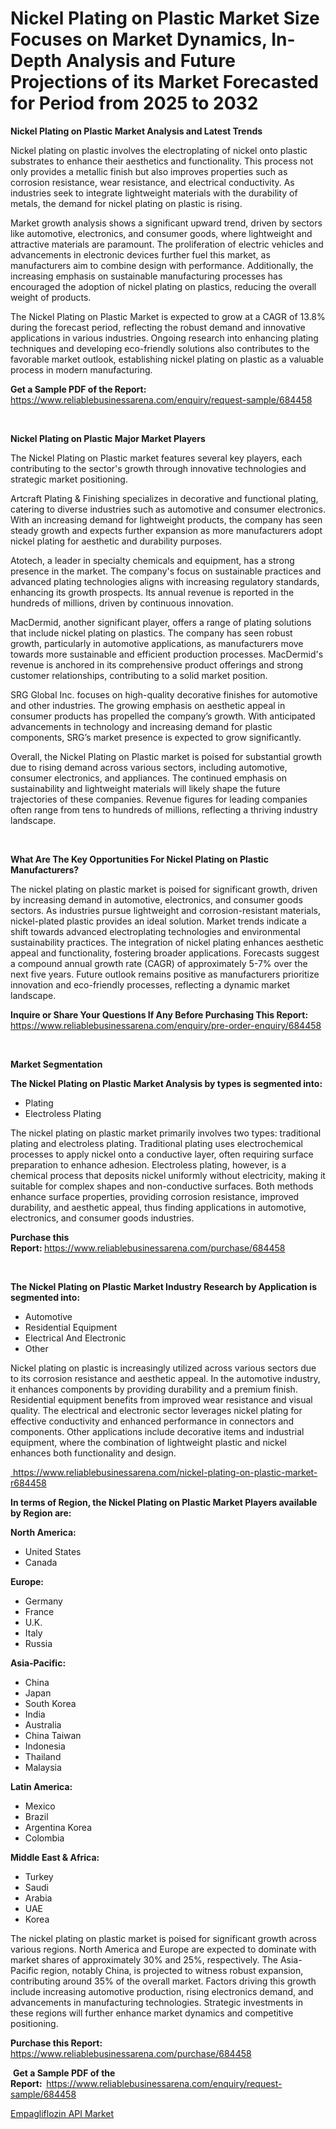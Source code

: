 <p><h1>Nickel Plating on Plastic Market Size Focuses on Market Dynamics, In-Depth Analysis and Future Projections of its Market Forecasted for Period from 2025 to 2032</h1></p><p><strong>Nickel Plating on Plastic Market Analysis and Latest Trends</strong></p>
<p><p>Nickel plating on plastic involves the electroplating of nickel onto plastic substrates to enhance their aesthetics and functionality. This process not only provides a metallic finish but also improves properties such as corrosion resistance, wear resistance, and electrical conductivity. As industries seek to integrate lightweight materials with the durability of metals, the demand for nickel plating on plastic is rising.</p><p>Market growth analysis shows a significant upward trend, driven by sectors like automotive, electronics, and consumer goods, where lightweight and attractive materials are paramount. The proliferation of electric vehicles and advancements in electronic devices further fuel this market, as manufacturers aim to combine design with performance. Additionally, the increasing emphasis on sustainable manufacturing processes has encouraged the adoption of nickel plating on plastics, reducing the overall weight of products.</p><p>The Nickel Plating on Plastic Market is expected to grow at a CAGR of 13.8% during the forecast period, reflecting the robust demand and innovative applications in various industries. Ongoing research into enhancing plating techniques and developing eco-friendly solutions also contributes to the favorable market outlook, establishing nickel plating on plastic as a valuable process in modern manufacturing.</p></p>
<p><strong>Get a Sample PDF of the Report:&nbsp;</strong> <a href="https://www.reliablebusinessarena.com/enquiry/request-sample/684458?utm_campaign=3062&utm_medium=2&utm_source=Github&utm_content=ia&utm_term=02042025&utm_id=nickel-plating-on-plastic">https://www.reliablebusinessarena.com/enquiry/request-sample/684458</a></p>
<p>&nbsp;</p>
<p><strong>Nickel Plating on Plastic Major Market Players</strong></p>
<p><p>The Nickel Plating on Plastic market features several key players, each contributing to the sector's growth through innovative technologies and strategic market positioning.</p><p>Artcraft Plating & Finishing specializes in decorative and functional plating, catering to diverse industries such as automotive and consumer electronics. With an increasing demand for lightweight products, the company has seen steady growth and expects further expansion as more manufacturers adopt nickel plating for aesthetic and durability purposes.</p><p>Atotech, a leader in specialty chemicals and equipment, has a strong presence in the market. The company's focus on sustainable practices and advanced plating technologies aligns with increasing regulatory standards, enhancing its growth prospects. Its annual revenue is reported in the hundreds of millions, driven by continuous innovation.</p><p>MacDermid, another significant player, offers a range of plating solutions that include nickel plating on plastics. The company has seen robust growth, particularly in automotive applications, as manufacturers move towards more sustainable and efficient production processes. MacDermid's revenue is anchored in its comprehensive product offerings and strong customer relationships, contributing to a solid market position.</p><p>SRG Global Inc. focuses on high-quality decorative finishes for automotive and other industries. The growing emphasis on aesthetic appeal in consumer products has propelled the company’s growth. With anticipated advancements in technology and increasing demand for plastic components, SRG’s market presence is expected to grow significantly.</p><p>Overall, the Nickel Plating on Plastic market is poised for substantial growth due to rising demand across various sectors, including automotive, consumer electronics, and appliances. The continued emphasis on sustainability and lightweight materials will likely shape the future trajectories of these companies. Revenue figures for leading companies often range from tens to hundreds of millions, reflecting a thriving industry landscape.</p></p>
<p>&nbsp;</p>
<p><strong>What Are The Key Opportunities For Nickel Plating on Plastic Manufacturers?</strong></p>
<p><p>The nickel plating on plastic market is poised for significant growth, driven by increasing demand in automotive, electronics, and consumer goods sectors. As industries pursue lightweight and corrosion-resistant materials, nickel-plated plastic provides an ideal solution. Market trends indicate a shift towards advanced electroplating technologies and environmental sustainability practices. The integration of nickel plating enhances aesthetic appeal and functionality, fostering broader applications. Forecasts suggest a compound annual growth rate (CAGR) of approximately 5-7% over the next five years. Future outlook remains positive as manufacturers prioritize innovation and eco-friendly processes, reflecting a dynamic market landscape.</p></p>
<p><strong>Inquire or Share Your Questions If Any Before Purchasing This Report:</strong> <a href="https://www.reliablebusinessarena.com/enquiry/pre-order-enquiry/684458?utm_campaign=3062&utm_medium=2&utm_source=Github&utm_content=ia&utm_term=02042025&utm_id=nickel-plating-on-plastic">https://www.reliablebusinessarena.com/enquiry/pre-order-enquiry/684458</a></p>
<p>&nbsp;</p>
<p><strong>Market Segmentation</strong></p>
<p><strong>The Nickel Plating on Plastic Market Analysis by types is segmented into:</strong></p>
<p><ul><li>Plating</li><li>Electroless Plating</li></ul></p>
<p><p>The nickel plating on plastic market primarily involves two types: traditional plating and electroless plating. Traditional plating uses electrochemical processes to apply nickel onto a conductive layer, often requiring surface preparation to enhance adhesion. Electroless plating, however, is a chemical process that deposits nickel uniformly without electricity, making it suitable for complex shapes and non-conductive surfaces. Both methods enhance surface properties, providing corrosion resistance, improved durability, and aesthetic appeal, thus finding applications in automotive, electronics, and consumer goods industries.</p></p>
<p><strong>Purchase this Report:&nbsp;</strong><a href="https://www.reliablebusinessarena.com/purchase/684458?utm_campaign=3062&utm_medium=2&utm_source=Github&utm_content=ia&utm_term=02042025&utm_id=nickel-plating-on-plastic">https://www.reliablebusinessarena.com/purchase/684458</a></p>
<p>&nbsp;</p>
<p><strong>The Nickel Plating on Plastic Market Industry Research by Application is segmented into:</strong></p>
<p><ul><li>Automotive</li><li>Residential Equipment</li><li>Electrical And Electronic</li><li>Other</li></ul></p>
<p><p>Nickel plating on plastic is increasingly utilized across various sectors due to its corrosion resistance and aesthetic appeal. In the automotive industry, it enhances components by providing durability and a premium finish. Residential equipment benefits from improved wear resistance and visual quality. The electrical and electronic sector leverages nickel plating for effective conductivity and enhanced performance in connectors and components. Other applications include decorative items and industrial equipment, where the combination of lightweight plastic and nickel enhances both functionality and design.</p></p>
<p><a href="https://www.reliablebusinessarena.com/nickel-plating-on-plastic-market-r684458?utm_campaign=3062&utm_medium=2&utm_source=Github&utm_content=ia&utm_term=02042025&utm_id=nickel-plating-on-plastic">&nbsp;https://www.reliablebusinessarena.com/nickel-plating-on-plastic-market-r684458</a></p>
<p><strong>In terms of Region, the Nickel Plating on Plastic Market Players available by Region are:</strong></p>
<p>
    <p> <strong> North America: </strong>
        <ul>
            <li>United States</li>
            <li>Canada</li>
        </ul>
        </p> 
    <p> <strong> Europe: </strong>
        <ul>
            <li>Germany</li>
            <li>France</li>
            <li>U.K.</li>
            <li>Italy</li>
            <li>Russia</li>
        </ul>
        </p> 
    <p> <strong> Asia-Pacific: </strong>
        <ul>
            <li>China</li>
            <li>Japan</li>
            <li>South Korea</li>
            <li>India</li>
            <li>Australia</li>
            <li>China Taiwan</li>
            <li>Indonesia</li>
            <li>Thailand</li>
            <li>Malaysia</li>
        </ul>
        </p> 
    <p> <strong> Latin America: </strong>
        <ul>
            <li>Mexico</li>
            <li>Brazil</li>
            <li>Argentina Korea</li>
            <li>Colombia</li>
        </ul>
        </p> 
    <p> <strong> Middle East & Africa: </strong>
        <ul>
            <li>Turkey</li>
            <li>Saudi</li>
            <li>Arabia</li>
            <li>UAE</li>
            <li>Korea</li>
        </ul>
    </p>
    </p>
<p><p>The nickel plating on plastic market is poised for significant growth across various regions. North America and Europe are expected to dominate with market shares of approximately 30% and 25%, respectively. The Asia-Pacific region, notably China, is projected to witness robust expansion, contributing around 35% of the overall market. Factors driving this growth include increasing automotive production, rising electronics demand, and advancements in manufacturing technologies. Strategic investments in these regions will further enhance market dynamics and competitive positioning.</p></p>
<p><strong>Purchase this Report: </strong><a href="https://www.reliablebusinessarena.com/purchase/684458?utm_campaign=3062&utm_medium=2&utm_source=Github&utm_content=ia&utm_term=02042025&utm_id=nickel-plating-on-plastic">https://www.reliablebusinessarena.com/purchase/684458</a></p>
<p>&nbsp;<strong>Get a Sample PDF of the Report:&nbsp;&nbsp;</strong><a href="https://www.reliablebusinessarena.com/enquiry/request-sample/684458?utm_campaign=3062&utm_medium=2&utm_source=Github&utm_content=ia&utm_term=02042025&utm_id=nickel-plating-on-plastic">https://www.reliablebusinessarena.com/enquiry/request-sample/684458</a></p>
<p><strong></strong></p>
<p><p><a href="https://github.com/xalatieusope/Market-Research-Report-List-1/blob/main/empagliflozin-api-market.md?utm_campaign=3062&utm_medium=2&utm_source=Github&utm_content=ia&utm_term=02042025&utm_id=nickel-plating-on-plastic">Empagliflozin API Market</a></p></p>
